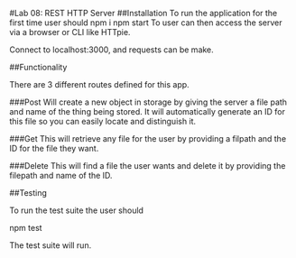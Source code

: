 #Lab 08: REST HTTP Server
##Installation
To run the application for the first time user should
npm i
npm start
To user can then access the server via a browser or CLI like HTTpie.

Connect to localhost:3000, and requests can be make.

##Functionality

There are 3 different routes defined for this app.

###Post
Will create a new object in storage by giving the server a file path and name of the thing being stored.  It will automatically generate an ID for this file so you can easily locate and distinguish it.

###Get
This will retrieve any file for the user by providing a filpath and the ID for the file they want.

###Delete
This will find a file the user wants and delete it by providing the filepath and name of the ID.


##Testing

To run the test suite the user should

npm test

The test suite will run.
